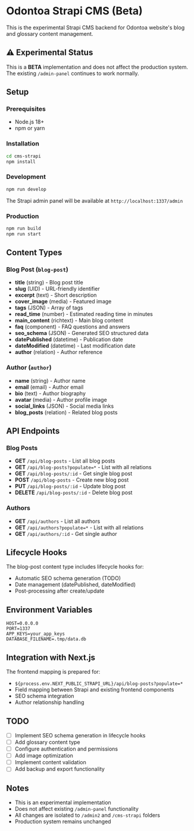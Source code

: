 # Odontoa Strapi CMS (Beta)

This is the experimental Strapi CMS backend for Odontoa website's blog and glossary content management.

## ⚠️ Experimental Status

This is a **BETA** implementation and does not affect the production system. The existing `/admin-panel` continues to work normally.

## Setup

### Prerequisites
- Node.js 18+ 
- npm or yarn

### Installation

```bash
cd cms-strapi
npm install
```

### Development

```bash
npm run develop
```

The Strapi admin panel will be available at `http://localhost:1337/admin`

### Production

```bash
npm run build
npm run start
```

## Content Types

### Blog Post (`blog-post`)
- **title** (string) - Blog post title
- **slug** (UID) - URL-friendly identifier
- **excerpt** (text) - Short description
- **cover_image** (media) - Featured image
- **tags** (JSON) - Array of tags
- **read_time** (number) - Estimated reading time in minutes
- **main_content** (richtext) - Main blog content
- **faq** (component) - FAQ questions and answers
- **seo_schema** (JSON) - Generated SEO structured data
- **datePublished** (datetime) - Publication date
- **dateModified** (datetime) - Last modification date
- **author** (relation) - Author reference

### Author (`author`)
- **name** (string) - Author name
- **email** (email) - Author email
- **bio** (text) - Author biography
- **avatar** (media) - Author profile image
- **social_links** (JSON) - Social media links
- **blog_posts** (relation) - Related blog posts

## API Endpoints

### Blog Posts
- **GET** `/api/blog-posts` - List all blog posts
- **GET** `/api/blog-posts?populate=*` - List with all relations
- **GET** `/api/blog-posts/:id` - Get single blog post
- **POST** `/api/blog-posts` - Create new blog post
- **PUT** `/api/blog-posts/:id` - Update blog post
- **DELETE** `/api/blog-posts/:id` - Delete blog post

### Authors
- **GET** `/api/authors` - List all authors
- **GET** `/api/authors?populate=*` - List with all relations
- **GET** `/api/authors/:id` - Get single author

## Lifecycle Hooks

The blog-post content type includes lifecycle hooks for:
- Automatic SEO schema generation (TODO)
- Date management (datePublished, dateModified)
- Post-processing after create/update

## Environment Variables

```env
HOST=0.0.0.0
PORT=1337
APP_KEYS=your_app_keys
DATABASE_FILENAME=.tmp/data.db
```

## Integration with Next.js

The frontend mapping is prepared for:
- `${process.env.NEXT_PUBLIC_STRAPI_URL}/api/blog-posts?populate=*`
- Field mapping between Strapi and existing frontend components
- SEO schema integration
- Author relationship handling

## TODO

- [ ] Implement SEO schema generation in lifecycle hooks
- [ ] Add glossary content type
- [ ] Configure authentication and permissions
- [ ] Add image optimization
- [ ] Implement content validation
- [ ] Add backup and export functionality

## Notes

- This is an experimental implementation
- Does not affect existing `/admin-panel` functionality
- All changes are isolated to `/admin2` and `/cms-strapi` folders
- Production system remains unchanged
